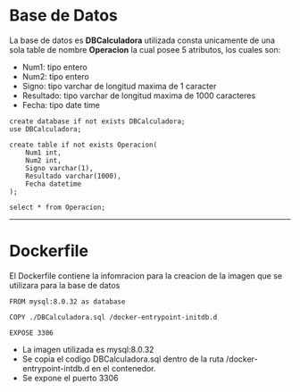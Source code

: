 # Base de Datos
La base de datos es **DBCalculadora** utilizada consta unicamente de una sola table de nombre **Operacion** la cual posee 5 atributos, los cuales son:
- Num1: tipo entero
- Num2: tipo entero
- Signo: tipo varchar de longitud maxima de 1 caracter
- Resultado: tipo varchar de longitud maxima de 1000 caracteres
- Fecha: tipo date time

```
create database if not exists DBCalculadora;
use DBCalculadora;

create table if not exists Operacion(
    Num1 int,
    Num2 int,
    Signo varchar(1),
    Resultado varchar(1000),
    Fecha datetime
);

select * from Operacion;
```

---
# Dockerfile
El Dockerfile contiene la infomracion para la creacion de la imagen que se utilizara para la base de datos
```
FROM mysql:8.0.32 as database

COPY ./DBCalculadora.sql /docker-entrypoint-initdb.d

EXPOSE 3306
```
- La imagen utilizada es mysql:8.0.32
- Se copia el codigo DBCalculadora.sql dentro de la ruta /docker-entrypoint-intdb.d en el contenedor.
- Se expone el puerto 3306